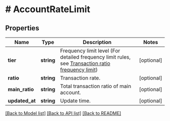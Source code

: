 # # AccountRateLimit

## Properties

Name | Type | Description | Notes
------------ | ------------- | ------------- | -------------
**tier** | **string** | Frequency limit level (For detailed frequency limit rules, see [Transaction ratio frequency limit](#rate-limit-based-on-fill-ratio)) | [optional] 
**ratio** | **string** | Transaction rate. | [optional] 
**main_ratio** | **string** | Total transaction ratio of main account. | [optional] 
**updated_at** | **string** | Update time. | [optional] 

[[Back to Model list]](../../README.md#documentation-for-models) [[Back to API list]](../../README.md#documentation-for-api-endpoints) [[Back to README]](../../README.md)
